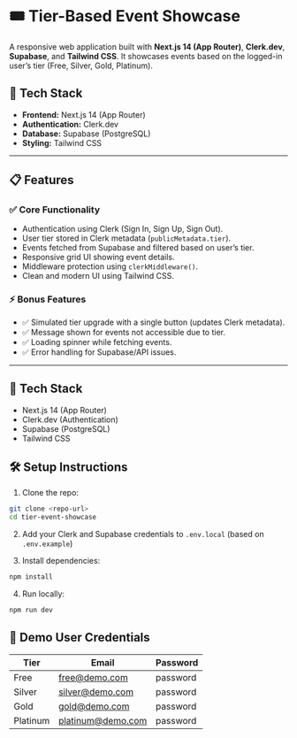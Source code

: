 # 🎟️ Tier-Based Event Showcase

A responsive web application built with **Next.js 14 (App Router)**, **Clerk.dev**, **Supabase**, and **Tailwind CSS**. 
It showcases events based on the logged-in user’s tier (Free, Silver, Gold, Platinum).

## 🚀 Tech Stack

- **Frontend:** Next.js 14 (App Router)
- **Authentication:** Clerk.dev
- **Database:** Supabase (PostgreSQL)
- **Styling:** Tailwind CSS

---

## 📋 Features

### ✅ Core Functionality
- Authentication using Clerk (Sign In, Sign Up, Sign Out).
- User tier stored in Clerk metadata (`publicMetadata.tier`).
- Events fetched from Supabase and filtered based on user’s tier.
- Responsive grid UI showing event details.
- Middleware protection using `clerkMiddleware()`.
- Clean and modern UI using Tailwind CSS.

### ⚡ Bonus Features
- ✅ Simulated tier upgrade with a single button (updates Clerk metadata).
- ✅ Message shown for events not accessible due to tier.
- ✅ Loading spinner while fetching events.
- ✅ Error handling for Supabase/API issues.

---
## 🚀 Tech Stack
- Next.js 14 (App Router)
- Clerk.dev (Authentication)
- Supabase (PostgreSQL)
- Tailwind CSS

## 🛠 Setup Instructions

1. Clone the repo:
```bash
git clone <repo-url>
cd tier-event-showcase
```

2. Add your Clerk and Supabase credentials to `.env.local` (based on `.env.example`)

3. Install dependencies:
```bash
npm install
```

4. Run locally:
```bash
npm run dev
```

## 🧪 Demo User Credentials

| Tier     | Email                | Password |
|----------|----------------------|----------|
| Free     | free@demo.com        | password |
| Silver   | silver@demo.com      | password |
| Gold     | gold@demo.com        | password |
| Platinum | platinum@demo.com    | password |

